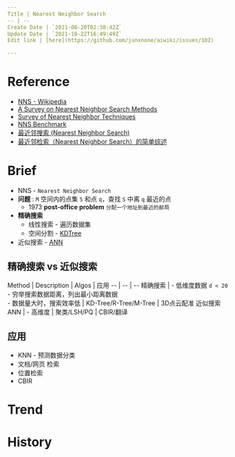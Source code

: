 ```yaml
---
Title | Nearest Neighbor Search
-- | --
Create Date | `2021-08-20T02:38:42Z`
Update Date | `2021-10-22T16:49:49Z`
Edit link | [here](https://github.com/junxnone/aiwiki/issues/102)

---
```

# Reference
- [NNS - Wikipedia](https://en.wikipedia.org/wiki/Nearest_neighbor_search)
- [A Survey on Nearest Neighbor Search Methods](https://github.com/junxnone/tech-io/files/7065577/10.1.1.673.6266.pdf)
- [Survey of Nearest Neighbor Techniques](https://arxiv.org/abs/1007.0085)
- [NNS Benchmark](https://github.com/DBAIWangGroup/nns_benchmark)
- [最近邻搜索 (Nearest Neighbor Search)](https://leovan.me/cn/2020/08/nearest-neighbor-search/)
- [最近邻检索（Nearest Neighbor Search）的简单综述](https://blog.csdn.net/lovego123/article/details/67638789)


# Brief
- NNS - `Nearest Neighbor Search`
- **问题** : `M` 空间内的点集 `S` 和点 `q`，查找 `S` 中离 `q` 最近的点
  - 1973 **post-office problem** `分配一个地址到最近的邮局`
- **精确搜索**
  - 线性搜索 - 遍历数据集
  - 空间分割 - [KDTree](/KDTree)
- 近似搜索 - [ANN](/Approximate_Nearest_Neighbor)


## 精确搜索 vs 近似搜索

Method | Description | Algos | 应用
-- | -- | --
精确搜索 | - 低维度数据  `d < 20` <br>- 穷举搜索数据距离，列出最小距离数据<br>- 数据量大时，搜索效率低 | KD-Tree/R-Tree/M-Tree | 3D点云配准
近似搜索 ANN | - 高维度 | 聚类/LSH/PQ | CBIR/翻译


## 应用
- KNN - 预测数据分类
- 文档/网页 检索
- 位置检索
- CBIR

# Trend

# History

